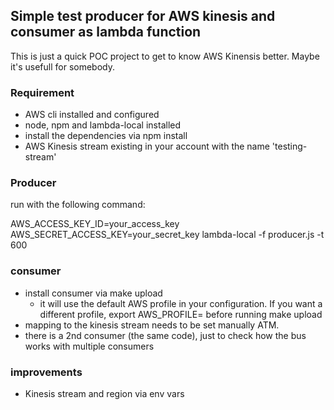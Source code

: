 ## Simple test producer for AWS kinesis and consumer as lambda function

This is just a quick POC project to get to know AWS Kinensis better. Maybe it's usefull for somebody.

### Requirement

* AWS cli installed and configured
* node, npm and lambda-local installed
* install the dependencies via npm install
* AWS Kinesis stream existing in your account with the name 'testing-stream'

### Producer

run with the following command:

AWS_ACCESS_KEY_ID=your_access_key AWS_SECRET_ACCESS_KEY=your_secret_key lambda-local -f producer.js -t 600

### consumer

* install consumer via make upload
  * it will use the default AWS profile in your configuration. If you want a different profile, export AWS_PROFILE=<profile name> before running make upload
* mapping to the kinesis stream needs to be set manually ATM.
* there is a 2nd consumer (the same code), just to check how the bus works with multiple consumers

### improvements

* Kinesis stream and region via env vars
